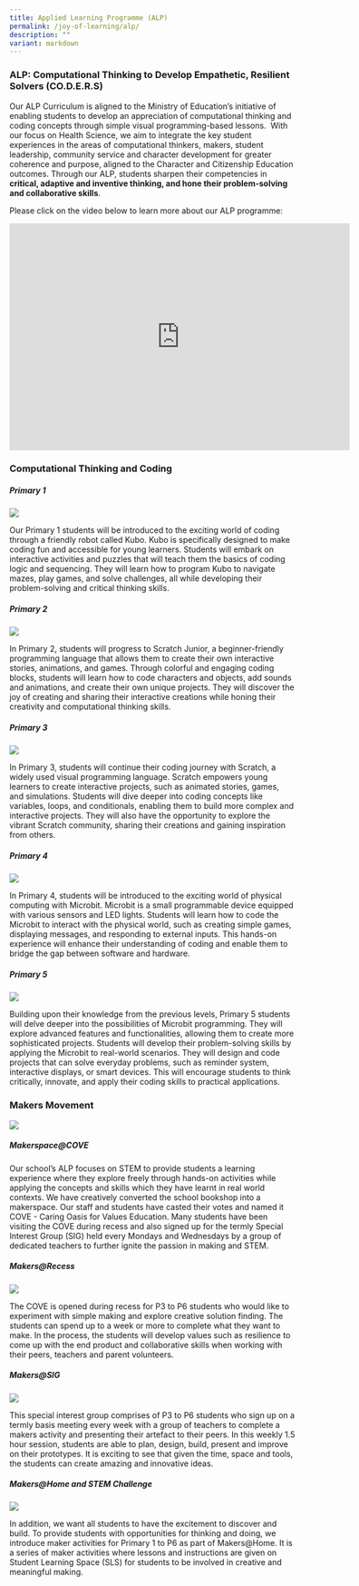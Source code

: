 ```yaml
---
title: Applied Learning Programme (ALP)
permalink: /joy-of-learning/alp/
description: ""
variant: markdown
---
```

### **ALP: Computational Thinking to Develop Empathetic, Resilient Solvers (CO.D.E.R.S)**

Our ALP Curriculum is aligned to the Ministry of Education’s initiative of enabling students to develop an appreciation of computational thinking and coding concepts through simple visual programming-based lessons.&nbsp; With our focus on Health Science, we aim to integrate the key student experiences in the areas of computational thinkers, makers, student leadership, community service and character development for greater coherence and purpose, aligned to the Character and Citizenship Education outcomes.&nbsp;Through our ALP, students sharpen their competencies in **critical, adaptive and inventive thinking, and hone their problem-solving and collaborative skills**.

Please click on the video below to learn more about our ALP programme:

<iframe allowfullscreen="" allow="accelerometer; autoplay; clipboard-write; encrypted-media; gyroscope; picture-in-picture; web-share" frameborder="0" title="YouTube video player" src="https://www.youtube.com/embed/bv_AkSs6vgs?si=I14QwtymPOp3jIQ1" height="400" width="600"></iframe>


### **Computational Thinking and Coding**

##### **Primary 1**

![](/images/Joy%20of%20Learning/ALP%20&amp;%20E3/alp2023%20(1).png)

Our Primary 1 students will be introduced to the exciting world of coding through a friendly robot called Kubo. Kubo is specifically designed to make coding fun and accessible for young learners. Students will embark on interactive activities and puzzles that will teach them the basics of coding logic and sequencing. They will learn how to program Kubo to navigate mazes, play games, and solve challenges, all while developing their problem-solving and critical thinking skills. 

##### **Primary 2**
![](/images/Joy%20of%20Learning/ALP%20&amp;%20E3/alp2023%20(2).png)

In Primary 2, students will progress to Scratch Junior, a beginner-friendly programming language that allows them to create their own interactive stories, animations, and games. Through colorful and engaging coding blocks, students will learn how to code characters and objects, add sounds and animations, and create their own unique projects. They will discover the joy of creating and sharing their interactive creations while honing their creativity and computational thinking skills.

##### **Primary 3**
![](/images/Joy%20of%20Learning/ALP%20&amp;%20E3/alp2023%20(3).png)

In Primary 3, students will continue their coding journey with Scratch, a widely used visual programming language. Scratch empowers young learners to create interactive projects, such as animated stories, games, and simulations. Students will dive deeper into coding concepts like variables, loops, and conditionals, enabling them to build more complex and interactive projects. They will also have the opportunity to explore the vibrant Scratch community, sharing their creations and gaining inspiration from others.

##### **Primary 4**

![](/images/Joy%20of%20Learning/ALP%20&amp;%20E3/alp2023%20(4).png)

In Primary 4, students will be introduced to the exciting world of physical computing with Microbit. Microbit is a small programmable device equipped with various sensors and LED lights. Students will learn how to code the Microbit to interact with the physical world, such as creating simple games, displaying messages, and responding to external inputs. This hands-on experience will enhance their understanding of coding and enable them to bridge the gap between software and hardware.



##### **Primary 5**

![](/images/Joy%20of%20Learning/ALP%20&amp;%20E3/alp2023%20(5).png)

Building upon their knowledge from the previous levels, Primary 5 students will delve deeper into the possibilities of Microbit programming. They will explore advanced features and functionalities, allowing them to create more sophisticated projects. Students will develop their problem-solving skills by applying the Microbit to real-world scenarios. They will design and code projects that can solve everyday problems, such as reminder system, interactive displays, or smart devices. This will encourage students to think critically, innovate, and apply their coding skills to practical applications.


### **Makers Movement**

![](/images/Joy%20of%20Learning/ALP%20&amp;%20E3/alp2023%20(6).png)

##### Makerspace@COVE

Our school’s ALP focuses on STEM to provide students a learning experience where they explore freely through hands-on activities while applying the concepts and skills which they have learnt in real world contexts. We have creatively converted the school bookshop into a makerspace. Our staff and students have casted their votes and named it COVE - Caring Oasis for Values Education. Many students have been visiting the COVE during recess and also signed up for the termly Special Interest Group (SIG) held every Mondays and Wednesdays by a group of dedicated teachers to further ignite the passion in making and STEM.

##### Makers@Recess

![](/images/Joy%20of%20Learning/ALP%20&amp;%20E3/alp2023%20(7).png)

The COVE is opened during recess for P3 to P6 students who would like to experiment with simple making and explore creative solution finding. The students can spend up to a week or more to complete what they want to make. In the process, the students will develop values such as resilience to come up with the end product and collaborative skills when working with their peers, teachers and parent volunteers.

##### Makers@SIG

![](/images/Joy%20of%20Learning/ALP%20&amp;%20E3/alp2023%20(8).png)

This special interest group comprises of P3 to P6 students who sign up on a termly basis meeting every week with a group of teachers to complete a makers activity and presenting their artefact to their peers. In this weekly 1.5 hour session, students are able to plan, design, build, present and improve on their prototypes. It is exciting to see that given the time, space and tools, the students can create amazing and innovative ideas.

##### Makers@Home and STEM Challenge

![](/images/Joy%20of%20Learning/ALP%20&amp;%20E3/alp2023%20(9).png)

In addition, we want all students to have the excitement to discover and build. To provide students with opportunities for thinking and doing, we introduce maker activities for Primary 1 to P6 as part of Makers@Home. It is a series of maker activities where lessons and instructions are given on Student Learning Space (SLS) for students to be involved in creative and meaningful making.